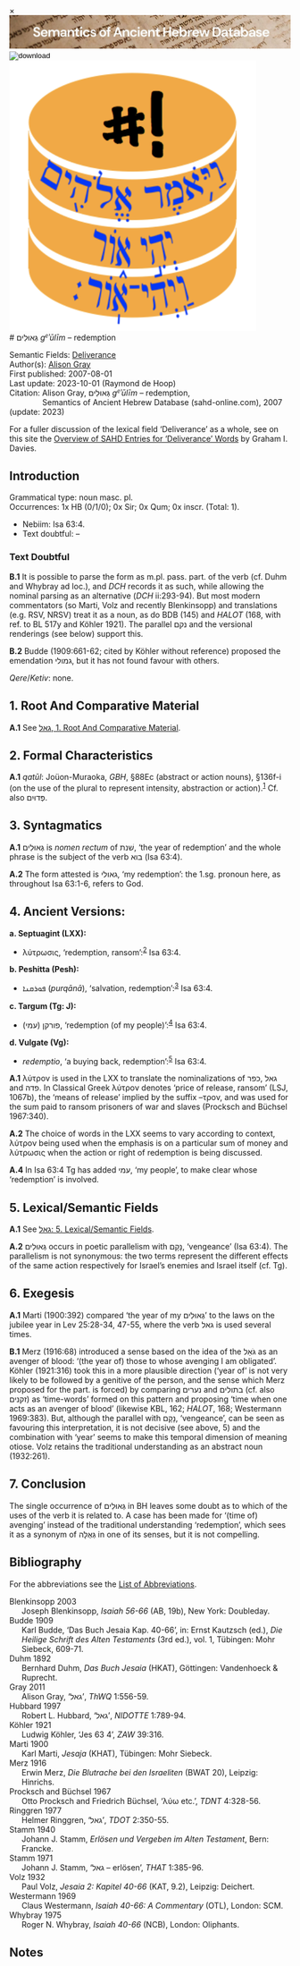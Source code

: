 <div id="modal" class="modal">
  <div class="modal-content">
    <span class="close">&times;</span>
    <div class="modal-body" id="modal-body"></div>
  </div>
</div><html><body><img id="banner" src="../../images/banners/banner.png" alt="banner" /></body></html>

<div><input id="download" title="Download/print the document" type="image" onclick="print_document()" src="../../images/icons/download3.png" alt="download" /></div><div><a id="shebanq" title="Word in SHEBANQ" href="https://shebanq.ancient-data.org/hebrew/word?id=1GAWLJMn" target="_blank"><img src="../../images/icons/shebanq.png" alt="shebanq"></a></div># גְּאוּלִים <i>g<small><sup>e</sup></small>ʾūlīm</i> – redemption

Semantic Fields:
[Deliverance](../semantic_fields/deliverance.md)&nbsp;&nbsp;&nbsp;<br>Author(s):
[Alison Gray](../contributors/alison_gray.md)<br>
First published: 2007-08-01<br>Last update: 2023-10-01 (Raymond de Hoop) <br>Citation: Alison Gray, גְּאוּלִים <i>g<small><sup>e</sup></small>ʾūlīm</i> – redemption, <br>                    &nbsp;&nbsp;&nbsp;&nbsp;&nbsp;&nbsp;&nbsp;&nbsp;&nbsp;&nbsp;&nbsp;&nbsp;&nbsp;&nbsp;                    Semantics of Ancient Hebrew Database (sahd-online.com), 2007 (update: 2023)



For a fuller discussion of the lexical field ‘Deliverance’ as a whole, see on this site the 
<a href="/miscellaneous/overview_deliverance/">Overview
of SAHD Entries for ‘Deliverance’ Words</a> by Graham I. Davies.

## Introduction

Grammatical type: noun masc. pl.  
Occurrences: 1x HB (0/1/0); 0x Sir; 0x Qum; 0x inscr. (Total: 1).

* Nebiim: Isa 63:4.
* Text doubtful: –

### Text Doubtful

<b>B.1</b>  It is possible to parse the form as m.pl. pass. part. of the verb (cf. Duhm and Whybray ad loc.), and <i>DCH</i> records it as such, while allowing the nominal parsing as an alternative (<i>DCH</i> ii:293-94). But most modern commentators (so Marti, Volz and recently Blenkinsopp) and translations (e.g. RSV, NRSV) treat it as a noun, as do BDB (145) and <i>HALOT</i> (168, with ref. to BL 517y and Köhler 1921). The
parallel <span dir="rtl" lang="he">נקם</span> and the versional renderings (see below) support this.

<b>B.2</b>  Budde (1909:661-62; cited by Köhler without reference) proposed the emendation <span dir="rtl" lang="he">גמולי</span>, but it has not found favour with others.

<i>Qere</i>/<i>Ketiv</i>: none.

## 1. Root And Comparative Material

<b>A.1</b> 
See <a href="https://sahd-online.com/words/g-2-l/#1-root-and-comparative-material"><span dir="rtl" lang="he">גאל</span>, 1. Root And Comparative Material</a>.


## 2. Formal Characteristics

<b>A.1</b>  <i>qatūl</i>: Joüon-Muraoka, <i>GBH</i>, §88Ec (abstract or action nouns),
§136f-i (on the use of the plural to represent intensity, abstraction or action).<sup id="fnref:1"><a href="#footnote" data-toggle="modal" onclick="show_modal('fn:1')">1</a></sup> Cf. also <span dir="rtl" lang="he">פְּדוּיִם</span>.

[^1]: Cf. BL, 517y and Köhler 1921:316.


## 3. Syntagmatics


<b>A.1</b>  <span dir="rtl" lang="he">גְּאוּלִים</span> is <i>nomen rectum</i> of <span dir="rtl" lang="he">שׁנת</span>, ‘the year of redemption’ and the whole phrase is the subject of the verb <span dir="rtl" lang="he">בוא</span> (Isa 63:4).

<b>A.2</b>  The form attested is <span dir="rtl" lang="he">גאולי</span>, ‘my redemption’: the 1.sg. pronoun here, as throughout Isa 63:1-6, refers to God.

## 4. Ancient Versions:

<b> a. Septuagint (LXX):</b>

* λύτρωσις, ‘redemption, ransom’:<sup id="fnref:2"><a href="#footnote" data-toggle="modal" onclick="show_modal('fn:2')">2</a></sup> Isa 63:4.

[^2]: <i>GELS</i>, 437, ‘<i>act of procuring release from bondage,</i> “redemption” <i> … claim on that which is currently not in one’s possession</i>’. LEH<sup><small>3</small></sup>, 378, ‘<i>ransoming, redemption</i>’; NETS, ‘ransom’.

<b>b. Peshitta (Pesh):</b>

* <span dir="rtl">ܦܘܪܩܢܐ</span> (<i>purqānā</i>), ‘salvation, redemption’:<sup id="fnref:3"><a href="#footnote" data-toggle="modal" onclick="show_modal('fn:3')">3</a></sup> Isa 63:4.

[^3]: Sokoloff, <i>SLB</i>, 1172.

<b>c. Targum (Tg: J):</b>

* <span dir="rtl" lang="he">פורקן (עמי)</span>,
‘redemption (of my people)’:<sup id="fnref:4"><a href="#footnote" data-toggle="modal" onclick="show_modal('fn:4')">4</a></sup> Isa 63:4.

[^4]: Jastrow, <i>DTT</i>, 1148; Sokoloff, <i>DJPA</i>, 427.


<b>d. Vulgate (Vg):</b>

* <i>redemptio</i>, ‘a buying back, redemption’:<sup id="fnref:5"><a href="#footnote" data-toggle="modal" onclick="show_modal('fn:5')">5</a></sup> Isa 63:4.

[^5]: Lewis & Short, <i>LD</i>, 1539.

<b>A.1</b>  λύτρον is used in the LXX to translate the nominalizations of <span dir="rtl" lang="he">כפר</span>,
<span dir="rtl" lang="he">גאל</span> and <span dir="rtl" lang="he">פדה</span>. In Classical Greek λύτρον denotes ‘price of release, ransom’ (LSJ, 1067b), the ‘means of release’ implied by the suffix –τρον, and was used for the sum paid to ransom prisoners of war and slaves (Procksch and Büchsel 1967:340).

<b>A.2</b>  The choice of words in the LXX seems to vary according to context, λύτρον being used when the emphasis is on a particular sum of money and λύτρωσις when the action or right of redemption is being discussed.

<b>A.4</b>  In Isa 63:4 Tg has added <span dir="rtl" lang="he">עמי</span>,
‘my people’, to make clear whose ‘redemption’ is
    involved.


## 5. Lexical/Semantic Fields

<b>A.1</b>  See
<a href="https://sahd-online.com/words/g-2-l/#5-lexicalsemantic-fields"><span dir="rtl" lang="he">גאל</span>: 5. Lexical/Semantic Fields</a>.


<b>A.2</b>  <span dir="rtl" lang="he">גְּאוּלִים</span> occurs in poetic parallelism with <span dir="rtl" lang="he">נָקָם</span>, ‘vengeance’ (Isa
63:4). The parallelism is not synonymous: the two terms represent the
different effects of the same action respectively for Israel’s enemies
and Israel itself (cf. Tg).

## 6. Exegesis


<b>A.1</b>  Marti (1900:392) compared ‘the year of my <span dir="rtl" lang="he">גְּאוּלִים</span>’ to the laws on the jubilee year in Lev 25:28-34, 47-55, where the verb <span dir="rtl" lang="he">גאל</span> is used several times.


<b>B.1</b>  Merz (1916:68) introduced a sense based on the idea of the <span dir="rtl" lang="he">גֹּאֵל</span>
as an avenger of blood: ‘(the year of) those to whose avenging I am
obligated’. Köhler (1921:316) took this in a more plausible direction
(‘year of’ is not very likely to be followed by a genitive of the
person, and the sense which Merz proposed for the part. is forced) by
comparing <span dir="rtl" lang="he">נערים</span> and <span dir="rtl" lang="he">בתולים</span> (cf. also <span dir="rtl" lang="he">זקנים</span>) as ‘time-words’ formed on
this pattern and proposing ‘time when one acts as an avenger of blood’
(likewise KBL, 162; <i>HALOT</i>, 168; Westermann 1969:383). But, although the parallel with
<span dir="rtl" lang="he">נָקָם</span>, ‘vengeance’, can be seen as favouring this interpretation, it is
not decisive (see above, 5) and the combination with ‘year’ seems to
make this temporal dimension of meaning otiose. Volz retains the
traditional understanding as an abstract noun 
(1932:261).

## 7. Conclusion

The single occurrence of <span dir="rtl" lang="he">גְּאוּלִים</span> in BH leaves some doubt as to which of the uses of the verb it is related to. A case has been made for ‘(time of) avenging’ instead of the traditional understanding ‘redemption’, 
which sees it as a synonym of <span dir="rtl" lang="he">גְּאֻלָּה</span> in one of its
senses, but it is not compelling.

## Bibliography

For the abbreviations see the 
<a href="/store/abbreviations/">List of Abbreviations</a>.


<div style="padding-left: 22px; text-indent: -22px;">
Blenkinsopp 2003
<br>
Joseph Blenkinsopp, <i>Isaiah 56-66</i> (AB, 19b), New York: Doubleday.
</div>

<div style="padding-left: 22px; text-indent: -22px;">
Budde 1909
<br>
Karl Budde, ‘Das Buch Jesaia Kap. 40-66’, in: Ernst Kautzsch (ed.), <i>Die
Heilige Schrift des Alten Testaments</i> (3rd ed.), vol. 1, Tübingen: Mohr
Siebeck, 609-71.
</div>

<div style="padding-left: 22px; text-indent: -22px;">
Duhm 1892
<br>
Bernhard Duhm, <i>Das Buch Jesaia</i> (HKAT), Göttingen: Vandenhoeck &
Ruprecht.
</div>

<div style="padding-left: 22px; text-indent: -22px;">
Gray 2011
<br>
Alison Gray, ‘גאל’, <i>ThWQ</i> 1:556-59.
</div>

<div style="padding-left: 22px; text-indent: -22px;">
Hubbard 1997
<br>
Robert L. Hubbard, ‘גאל’, <i>NIDOTTE</i> 1:789-94.
</div>

<div style="padding-left: 22px; text-indent: -22px;">
Köhler 1921
<br>
Ludwig Köhler, ‘Jes 63 4’, <i>ZAW</i> 39:316.
</div>

<div style="padding-left: 22px; text-indent: -22px;">
Marti 1900
<br>
Karl Marti, <i>Jesaja</i> (KHAT), Tübingen: Mohr Siebeck.
</div>

<div style="padding-left: 22px; text-indent: -22px;">
Merz 1916
<br>
Erwin Merz, <i>Die Blutrache bei den Israeliten</i> (BWAT 20), Leipzig:
Hinrichs.
</div>

<div style="padding-left: 22px; text-indent: -22px;">
Procksch and Büchsel 1967
<br>
Otto Procksch and Friedrich Büchsel, ‘λύω etc.’, <i>TDNT</i> 4:328-56.
</div>

<div style="padding-left: 22px; text-indent: -22px;">
Ringgren 1977
<br>
Helmer Ringgren, ‘גאל’, <i>TDOT</i> 2:350-55.
</div>

<div style="padding-left: 22px; text-indent: -22px;">
Stamm 1940
<br>
Johann J. Stamm, <i>Erlösen und Vergeben im Alten Testament</i>, Bern: Francke.
</div>

<div style="padding-left: 22px; text-indent: -22px;">
Stamm 1971
<br>
Johann J. Stamm, ‘גאל – erlösen’, <i>THAT</i> 1:385-96.
</div>

<div style="padding-left: 22px; text-indent: -22px;">
Volz 1932
<br>
Paul Volz, <i>Jesaia 2: Kapitel 40-66</i> (KAT, 9.2), Leipzig: Deichert.
</div>

<div style="padding-left: 22px; text-indent: -22px;">
Westermann 1969
<br>
Claus Westermann, <i>Isaiah 40-66: A Commentary</i> (OTL), London: SCM.
</div>

<div style="padding-left: 22px; text-indent: -22px;">
Whybray 1975
<br>
Roger N. Whybray, <i>Isaiah 40-66</i> (NCB), London: Oliphants.
</div>

## Notes



